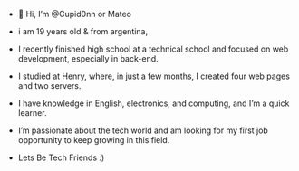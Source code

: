 - 👋 Hi, I’m @Cupid0nn or Mateo
- i am 19 years old & from argentina,
- I recently finished high school at a technical school and focused on web development, especially in back-end.
- I studied at Henry, where, in just a few months, I created four web pages and two servers.
- I have knowledge in English, electronics, and computing, and I’m a quick learner.
- I’m passionate about the tech world and am looking for my first job opportunity to keep growing in this field.

- Lets Be Tech Friends :)


